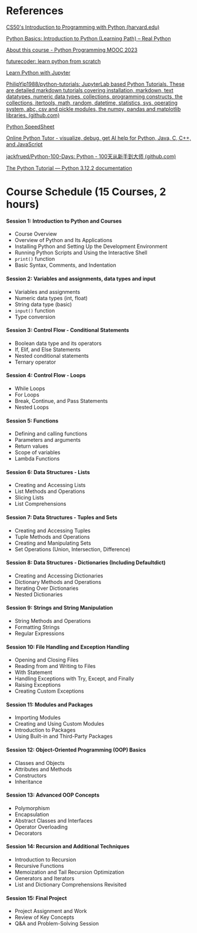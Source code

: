 # References

[CS50&#39;s Introduction to Programming with Python (harvard.edu)](https://cs50.harvard.edu/python/2022/)

[Python Basics: Introduction to Python (Learning Path) – Real Python](https://realpython.com/learning-paths/python-basics/)

[About this course - Python Programming MOOC 2023](https://programming-23.mooc.fi/)

[futurecoder: learn python from scratch](https://futurecoder.io/)

[Learn Python with Jupyter](https://www.learnpythonwithjupyter.com/)

[PhilipYip1988/python-tutorials: JupyterLab based Python Tutorials. These are detailed markdown tutorials covering installation, markdown, text datatypes, numeric data types, collections, programming constructs, the collections, itertools, math, random, datetime, statistics, sys, operating system, abc, csv and pickle modules, the numpy, pandas and matplotlib libraries. (github.com)](https://github.com/PhilipYip1988/python-tutorials/tree/main)

[Python SpeedSheet](https://speedsheet.io/s/python)

[Online Python Tutor - visualize, debug, get AI help for Python, Java, C, C++, and JavaScript](https://pythontutor.com/)

[jackfrued/Python-100-Days: Python - 100天从新手到大师 (github.com)](https://github.com/jackfrued/Python-100-Days)

[The Python Tutorial — Python 3.12.2 documentation](https://docs.python.org/3/tutorial/index.html)

# Course Schedule (15 Courses, 2 hours)

#### Session 1: Introduction to Python and Courses

* Course Overview
* Overview of Python and Its Applications
* Installing Python and Setting Up the Development Environment
* Running Python Scripts and Using the Interactive Shell
* `print()` function
* Basic Syntax, Comments, and Indentation

#### Session 2: Variables and assignments, data types and input

* Variables and assignments
* Numeric data types (int, float)
* String data type (basic)
* `input()` function
* Type conversion

#### Session 3: Control Flow - Conditional Statements

* Boolean data type and its operators
* If, Elif, and Else Statements
* Nested conditional statements
* Ternary operator

#### Session 4: Control Flow - Loops

* While Loops
* For Loops
* Break, Continue, and Pass Statements
* Nested Loops

#### Session 5: Functions

* Defining and calling functions
* Parameters and arguments
* Return values
* Scope of variables
* Lambda Functions

#### Session 6: Data Structures - Lists

* Creating and Accessing Lists
* List Methods and Operations
* Slicing Lists
* List Comprehensions

#### Session 7: Data Structures - Tuples and Sets

* Creating and Accessing Tuples
* Tuple Methods and Operations
* Creating and Manipulating Sets
* Set Operations (Union, Intersection, Difference)

#### Session 8: Data Structures - Dictionaries (Including Defaultdict)

* Creating and Accessing Dictionaries
* Dictionary Methods and Operations
* Iterating Over Dictionaries
* Nested Dictionaries

#### Session 9: Strings and String Manipulation

* String Methods and Operations
* Formatting Strings
* Regular Expressions

#### Session 10: File Handling and Exception Handling

* Opening and Closing Files
* Reading from and Writing to Files
* With Statement
* Handling Exceptions with Try, Except, and Finally
* Raising Exceptions
* Creating Custom Exceptions

#### Session 11: Modules and Packages

* Importing Modules
* Creating and Using Custom Modules
* Introduction to Packages
* Using Built-in and Third-Party Packages

#### Session 12: Object-Oriented Programming (OOP) Basics

* Classes and Objects
* Attributes and Methods
* Constructors
* Inheritance

#### Session 13: Advanced OOP Concepts

* Polymorphism
* Encapsulation
* Abstract Classes and Interfaces
* Operator Overloading
* Decorators

#### Session 14: Recursion and Additional Techniques

* Introduction to Recursion
* Recursive Functions
* Memoization and Tail Recursion Optimization
* Generators and Iterators
* List and Dictionary Comprehensions Revisited

#### Session 15: Final Project

* Project Assignment and Work
* Review of Key Concepts
* Q&A and Problem-Solving Session
